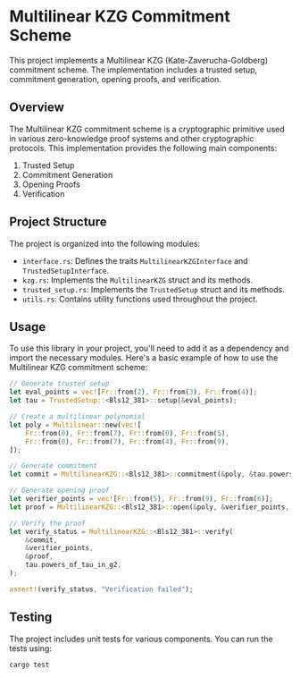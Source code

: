# Multilinear KZG Commitment Scheme
This project implements a Multilinear KZG (Kate-Zaverucha-Goldberg) commitment scheme. The implementation includes a trusted setup, commitment generation, opening proofs, and verification.

## Overview
The Multilinear KZG commitment scheme is a cryptographic primitive used in various zero-knowledge proof systems and other cryptographic protocols. This implementation provides the following main components:

1. Trusted Setup
2. Commitment Generation
3. Opening Proofs
4. Verification

## Project Structure
The project is organized into the following modules:

- `interface.rs`: Defines the traits `MultilinearKZGInterface` and `TrustedSetupInterface`.
- `kzg.rs`: Implements the `MultilinearKZG` struct and its methods.
- `trusted_setup.rs`: Implements the `TrustedSetup` struct and its methods.
- `utils.rs`: Contains utility functions used throughout the project.

## Usage
To use this library in your project, you'll need to add it as a dependency and import the necessary modules. Here's a basic example of how to use the Multilinear KZG commitment scheme:

```rust
// Generate trusted setup
let eval_points = vec![Fr::from(2), Fr::from(3), Fr::from(4)];
let tau = TrustedSetup::<Bls12_381>::setup(&eval_points);

// Create a multilinear polynomial
let poly = Multilinear::new(vec![
    Fr::from(0), Fr::from(7), Fr::from(0), Fr::from(5),
    Fr::from(0), Fr::from(7), Fr::from(4), Fr::from(9),
]);

// Generate commitment
let commit = MultilinearKZG::<Bls12_381>::commitment(&poly, &tau.powers_of_tau_in_g1);

// Generate opening proof
let verifier_points = vec![Fr::from(5), Fr::from(9), Fr::from(6)];
let proof = MultilinearKZG::<Bls12_381>::open(&poly, &verifier_points, &tau.powers_of_tau_in_g1);

// Verify the proof
let verify_status = MultilinearKZG::<Bls12_381>::verify(
    &commit,
    &verifier_points,
    &proof,
    tau.powers_of_tau_in_g2,
);

assert!(verify_status, "Verification failed");
```

## Testing
The project includes unit tests for various components. You can run the tests using:
```
cargo test
```